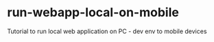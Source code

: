 # run-webapp-local-on-mobile
Tutorial to run local web application on PC - dev env to mobile devices
